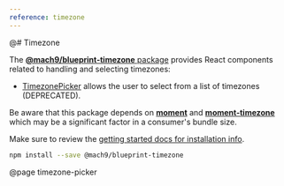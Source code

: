 ```yaml
---
reference: timezone
---
```


@# Timezone

The [__@mach9/blueprint-timezone__ package](https://www.npmjs.com/package/@mach9/blueprint-timezone)
provides React components related to handling and selecting timezones:

- [TimezonePicker](#timezone/timezone-picker) allows the user to select from a list of
    timezones (DEPRECATED).

Be aware that this package depends on [__moment__](https://momentjs.com/) and
[__moment-timezone__](https://momentjs.com/timezone/) which may be a significant factor
in a consumer's bundle size.

Make sure to review the [getting started docs for installation info](#blueprint/getting-started).

```sh
npm install --save @mach9/blueprint-timezone
```

@page timezone-picker
